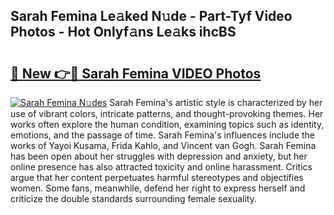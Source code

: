 ## Sarah Femina Le𝚊ked N𝚞de - Part-Tyf Video Photos - Hot Onlyf𝚊ns Le𝚊ks ihcBS

# <h2><a href="http://ab55027.deff.icu/?id=Sarah+Femina">🔗 New 👉🔴 Sarah Femina VIDEO Photos</a></h2>

[![Sarah Femina N𝚞des](https://i.imgur.com/rIISA9y.gif)](http://ab55027.deff.icu/?id=Sarah+Femina)
Sarah Femina's artistic style is characterized by her use of vibrant colors, intricate patterns, and thought-provoking themes. Her works often explore the human condition, examining topics such as identity, emotions, and the passage of time. Sarah Femina's influences include the works of Yayoi Kusama, Frida Kahlo, and Vincent van Gogh. Sarah Femina has been open about her struggles with depression and anxiety, but her online presence has also attracted toxicity and online harassment. Critics argue that her content perpetuates harmful stereotypes and objectifies women. Some fans, meanwhile, defend her right to express herself and criticize the double standards surrounding female sexuality.
